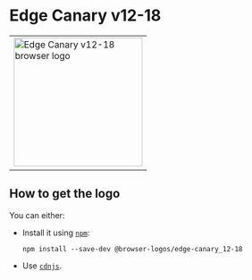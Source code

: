 Edge Canary v12-18
==================

<table>
    <tr height=240>
        <td>
            <a href="https://github.com/alrra/browser-logos/tree/b528ce0f925372251f68795498f85ead08216cb8/src/archive/edge-canary_12-18">
                <img width=230 src="https://raw.githubusercontent.com/alrra/browser-logos/b528ce0f925372251f68795498f85ead08216cb8/src/archive/edge-canary_12-18/edge-canary_12-18_512x512.png" alt="Edge Canary v12-18 browser logo">
            </a>
        </td>
    </tr>
</table>

How to get the logo
-------------------

You can either:

* Install it using [`npm`][npm]:

  `npm install --save-dev @browser-logos/edge-canary_12-18`

* Use [`cdnjs`][cdnjs].

<!-- Link labels: -->

[cdnjs]: https://cdnjs.com/libraries/browser-logos
[npm]: https://www.npmjs.com/
